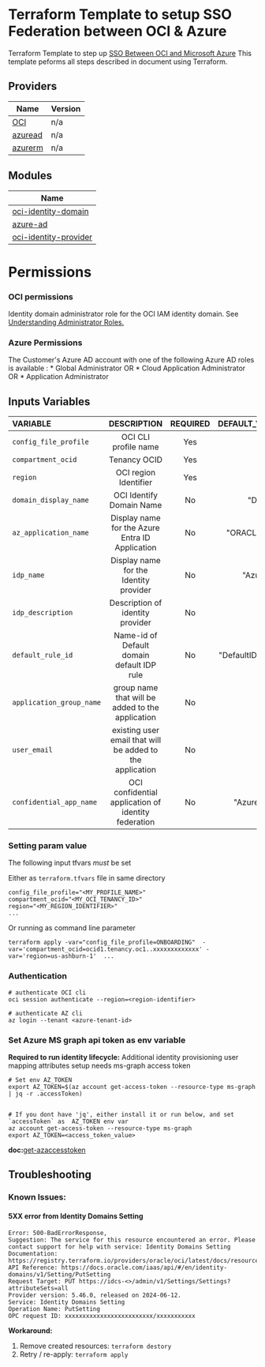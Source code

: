 # Terraform Template to setup SSO Federation between OCI & Azure 
Terraform Template to step up [SSO Between OCI and Microsoft Azure](https://docs.oracle.com/en-us/iaas/Content/Identity/tutorials/azure_ad/sso_azure/azure_sso.htm) This template peforms all steps described in document using Terraform.


## Providers

| Name | Version |
|------|---------|
| [OCI](https://registry.terraform.io/providers/oracle/oci/latest/docs) | n/a |
| [azuread](https://registry.terraform.io/providers/hashicorp/azuread/latest) | n/a |
| [azurerm](https://registry.terraform.io/providers/hashicorp/azurerm/latest) | n/a |


## Modules
| Name                                                                  |
|-----------------------------------------------------------------------|
| [oci-identity-domain](../../modules/oci-identity/oci-identity-domain) |
| [azure-ad](../../modules/azure-identity/azure-ad)                           |
| [oci-identity-provider](../../modules/oci-identity/oci-identity-provider)   |


# Permissions
### OCI permissions 
Identity domain administrator role for the OCI IAM identity domain. See [Understanding Administrator Roles.](https://docs.oracle.com/en-us/iaas/Content/Identity/roles/understand-administrator-roles.htm#understand-administrator-roles)

### Azure Permissions
The Customer's Azure AD account with one of the following Azure AD roles is available :
    * Global Administrator OR
    * Cloud Application Administrator OR
    * Application Administrator 


## Inputs Variables 

| VARIABLE | DESCRIPTION | REQUIRED |  DEFAULT_VALUE | SAMPLE VALUE |
|:---------|:--------:|:--------:|------:|------:|
|`config_file_profile`| OCI CLI profile name| Yes |  | "ONBOARDING" |
|`compartment_ocid` | Tenancy OCID  | Yes |  | "ocid1.tenancy.oc1..xxxxxxxxxxxxx" |
|`region` |OCI region Identifier | Yes |  | "us-ashburn-1" |
|`domain_display_name`| OCI Identify Domain Name | No | "Default" |   |
|`az_application_name`| Display name for the Azure Entra ID Application | No |  "ORACLE IAM" |   |
|`idp_name` | Display name for the Identity provider | No | "AzureAD" |   |
|`idp_description`| Description of identity provider | No | "" |   |
|`default_rule_id`| Name-id of Default domain default IDP rule | No |  "DefaultIDPRule" |   |
|`application_group_name`|  group name that will be added to the application  |    No    |            "" | "odbaa" |
|`user_email`| existing user email that will be added to the application |    No    |            "" |  |
|`confidential_app_name`| OCI confidential application of identity federation |    No    |  "AzureEntra" |    |


### Setting param value 
The following input tfvars *must* be set

Either as `terraform.tfvars` file in same directory
```
config_file_profile="<MY_PROFILE_NAME>"
compartment_ocid="<MY_OCI_TENANCY_ID>"
region="<MY_REGION_IDENTIFIER>"
...
```

Or running as command line parameter
```
terraform apply -var="config_file_profile=ONBOARDING"  -var='compartment_ocid=ocid1.tenancy.oc1..xxxxxxxxxxxxx' -var='region=us-ashburn-1'  ...
```

### Authentication
```
# authenticate OCI cli
oci session authenticate --region=<region-identifier>

# authenticate AZ cli
az login --tenant <azure-tenant-id>
```
 
### Set Azure MS graph api token as env variable 
**Required to run identity lifecycle:** Additional identity provisioning user mapping attributes setup needs ms-graph access token 
```
# Set env AZ_TOKEN
export AZ_TOKEN=$(az account get-access-token --resource-type ms-graph | jq -r .accessToken)


# If you dont have 'jq', either install it or run below, and set  `accessToken` as  AZ_TOKEN env var
az account get-access-token --resource-type ms-graph 
export AZ_TOKEN=<access_token_value>
```
**doc:**[get-azaccesstoken](https://learn.microsoft.com/en-us/powershell/module/az.accounts/get-azaccesstoken) 


## Troubleshooting
### Known Issues:
#### 5XX error from Identity Domains Setting

```
Error: 500-BadErrorResponse,
Suggestion: The service for this resource encountered an error. Please contact support for help with service: Identity Domains Setting
Documentation: https://registry.terraform.io/providers/oracle/oci/latest/docs/resources/identity_domains_setting
API Reference: https://docs.oracle.com/iaas/api/#/en/identity-domains/v1/Setting/PutSetting
Request Target: PUT https://idcs-<>/admin/v1/Settings/Settings?attributeSets=all
Provider version: 5.46.0, released on 2024-06-12.
Service: Identity Domains Setting
Operation Name: PutSetting
OPC request ID: xxxxxxxxxxxxxxxxxxxxxxxxx/xxxxxxxxxxx
```
**Workaround:** 
1. Remove created resources: ```terraform destory```
2. Retry / re-apply: ```terraform apply```
